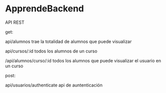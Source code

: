 # ApprendeBackend
API REST

get:

api/alumnos   trae la totalidad de alumnos que puede visualizar

api/cursos/:id     todos los alumnos de un curso

/api/alumnos/curso/:id      todos los alumnos que puede visualizar el usuario en un curso

post:

api/usuarios/authenticate  api de auntenticación
